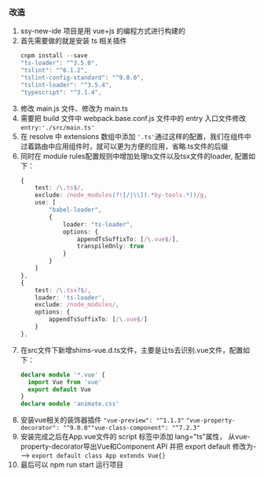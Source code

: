 ### 改造

<ol>
<li>ssy-new-ide 项目是用 vue+js 的编程方式进行构建的</li>
<li>首先需要做的就是安装 ts 相关插件</li>

```ts
cnpm install --save
"ts-loader": "^3.5.0",
"tslint": "^6.1.2",
"tslint-config-standard": "^9.0.0",
"tslint-loader": "^3.5.4",
"typescript": "^3.1.4",
```

<li>修改 main.js 文件、修改为 main.ts </li>
<li>需要把 build 文件中 webpack.base.conf.js 文件中的 entry 入口文件修改 <code>entry:'./src/main.ts'</code></li>
<li>在 resolve 中 extensions 数组中添加 <code>'.ts'</code>通过这样的配置，我们在组件中过着路由中应用组件时，就可以更为方便的应用，省略.ts文件的后缀 </li>
<li>同时在 module rules配置规则中增加处理ts文件以及tsx文件的loader, 配置如下：</li>

```ts
{
    test: /\.ts$/,
    exclude: /node_modules(?![/|\\](.*by-tools.*))/g,
    use: [
        "babel-loader",
        {
            loader: "ts-loader",
            options: {
                appendTsSuffixTo: [/\.vue$/],
                transpileOnly: true
            }
        }
    ]
},
{
    test: /\.tsx?$/,
    loader: 'ts-loader',
    exclude: /node_modules/,
    options: {
        appendTsSuffixTo: [/\.vue$/]
    }
},
```

<li>在src文件下新增shims-vue.d.ts文件，主要是让ts去识别.vue文件，配置如下：</li>

```ts
declare module '*.vue' {
  import Vue from 'vue'
  export default Vue
}
declare module 'animate.css'
```

<li>安装vue相关的装饰器插件 <code>"vue-preview": "^1.1.3"</code> <code>"vue-property-decorator": "^9.0.0"</code><code>"vue-class-component": "^7.2.3"</code> </li>
<li>安装完成之后在App.vue文件的 script 标签中添加 lang="ts"属性， 从vue-property-decorator导出Vue和Component API  并把 export default 修改为---> <code>export default class App extends Vue{}</code></li>

<li>最后可以 npm run start 运行项目</li>
</ol>
